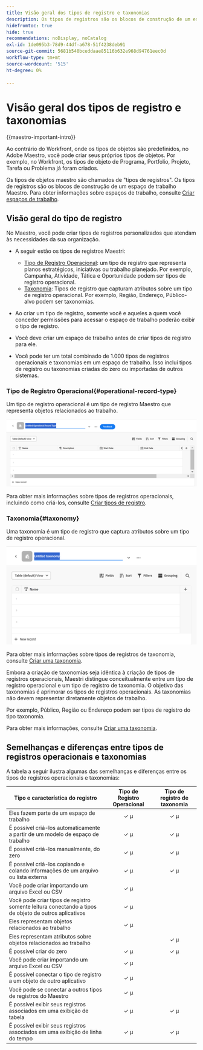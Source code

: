 ```yaml
---
title: Visão geral dos tipos de registro e taxonomias
description: Os tipos de registros são os blocos de construção de um espaço de trabalho Maestro.
hidefromtoc: true
hide: true
recommendations: noDisplay, noCatalog
exl-id: 1de095b3-78d9-44df-a678-51f4238deb91
source-git-commit: 5681b540bceddaae85116b632e968d94761eec0d
workflow-type: tm+mt
source-wordcount: '515'
ht-degree: 0%

---
```


<!--udpate the metadata with real information when making this avilable in TOC and in the left nav-->

# Visão geral dos tipos de registro e taxonomias

{{maestro-important-intro}}

Ao contrário do Workfront, onde os tipos de objetos são predefinidos, no Adobe Maestro, você pode criar seus próprios tipos de objetos. Por exemplo, no Workfront, os tipos de objeto de Programa, Portfolio, Projeto, Tarefa ou Problema já foram criados.

Os tipos de objetos maestro são chamados de &quot;tipos de registros&quot;. Os tipos de registros são os blocos de construção de um espaço de trabalho Maestro. Para obter informações sobre espaços de trabalho, consulte [Criar espaços de trabalho](../architecture/create-workspaces.md).

## Visão geral do tipo de registro

No Maestro, você pode criar tipos de registros personalizados que atendam às necessidades da sua organização.

* A seguir estão os tipos de registros Maestri:

   * [Tipo de Registro Operacional](#operational-record-type): um tipo de registro que representa planos estratégicos, iniciativas ou trabalho planejado. Por exemplo, Campanha, Atividade, Tática e Oportunidade podem ser tipos de registro operacional.
   * [Taxonomia](#taxonomy): Tipos de registro que capturam atributos sobre um tipo de registro operacional. Por exemplo, Região, Endereço, Público-alvo podem ser taxonomias.

* Ao criar um tipo de registro, somente você e aqueles a quem você conceder permissões para acessar o espaço de trabalho poderão exibir o tipo de registro.
* Você deve criar um espaço de trabalho antes de criar tipos de registro para ele.
* Você pode ter um total combinado de 1.000 tipos de registros operacionais e taxonomias em um espaço de trabalho. Isso inclui tipos de registro ou taxonomias criadas do zero ou importadas de outros sistemas.

### Tipo de Registro Operacional{#operational-record-type}

Um tipo de registro operacional é um tipo de registro Maestro que representa objetos relacionados ao trabalho.

![](assets/operational-record-type-blank.png)

Para obter mais informações sobre tipos de registros operacionais, incluindo como criá-los, consulte [Criar tipos de registro](../architecture/create-record-types.md).

### Taxonomia{#taxonomy}

Uma taxonomia é um tipo de registro que captura atributos sobre um tipo de registro operacional.

![](assets/taxonomy-record-type-blank.png)

Para obter mais informações sobre tipos de registros de taxonomia, consulte [Criar uma taxonomia](../architecture/create-a-taxonomy.md).

Embora a criação de taxonomias seja idêntica à criação de tipos de registros operacionais, Maestri distingue conceitualmente entre um tipo de registro operacional e um tipo de registro de taxonomia. O objetivo das taxonomias é aprimorar os tipos de registros operacionais. As taxonomias não devem representar diretamente objetos de trabalho.  <!--this is no longer true, but might be later?!: A taxonomy is a record without dates, like a static list of attributes.-->

<!--mimic what you did above for operational record types to say that we can also import taxonomies from other applications too - this will be possible later; for example Team would be a taxonomy record type, etc -->

Por exemplo, Público, Região ou Endereço podem ser tipos de registro do tipo taxonomia.

Para obter mais informações, consulte [Criar uma taxonomia](../architecture/create-a-taxonomy.md).

## Semelhanças e diferenças entre tipos de registros operacionais e taxonomias

A tabela a seguir ilustra algumas das semelhanças e diferenças entre os tipos de registros operacionais e taxonomias:

| Tipo e característica do registro | Tipo de Registro Operacional | Tipo de registro de taxonomia |
|-------------------------------------------------------------|:-----------------------:|:--------------------:|
| Eles fazem parte de um espaço de trabalho | ✓ µ | ✓ µ |
| É possível criá-los automaticamente a partir de um modelo de espaço de trabalho | ✓ µ | ✓ µ |
| É possível criá-los manualmente, do zero | ✓ µ | ✓ µ |
| É possível criá-los copiando e colando informações de um arquivo ou lista externa | ✓ µ | ✓ µ |
| Você pode criar importando um arquivo Excel ou CSV | ✓ µ |                     |
| Você pode criar tipos de registro somente leitura conectando a tipos de objeto de outros aplicativos | ✓ µ |                     |
| Eles representam objetos relacionados ao trabalho | ✓ µ |                      |
| Eles representam atributos sobre objetos relacionados ao trabalho |                         | ✓ µ |
| É possível criar do zero | ✓ µ | ✓ µ |
| Você pode criar importando um arquivo Excel ou CSV | ✓ µ |                      |
| É possível conectar o tipo de registro a um objeto de outro aplicativo | ✓ µ |                      |
| Você pode se conectar a outros tipos de registros do Maestro | ✓ µ |                    |
| É possível exibir seus registros associados em uma exibição de tabela | ✓ µ | ✓ µ |
| É possível exibir seus registros associados em uma exibição de linha do tempo | ✓ µ | ✓ µ |
